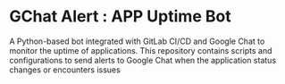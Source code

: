 # GChat Alert : APP Uptime Bot 
 A Python-based bot integrated with GitLab CI/CD and Google Chat to monitor the uptime of applications. This repository contains scripts and configurations to send alerts to Google Chat when the application status changes or encounters issues
